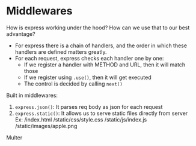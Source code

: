 
# Middlewares

How is express working under the hood?
How can we use that to our best advantage?


* For express there is a chain of handlers, and the order in which these handlers are defined matters greatly.
* For each request, express checks each handler one by one:
  * If we register a handler with METHOD and URL, then it will match those
  * If we register using `.use()`, then it will get executed
  * The control is decided by calling `next()`


Built in middlewares:

1. `express.json()`: It parses req body as json for each request
2. `express.static()`: It allows us to serve static files directly from server
    Ex: /index.html
        /static/css/style.css
        /static/js/index.js
        /static/images/apple.png


Multer
